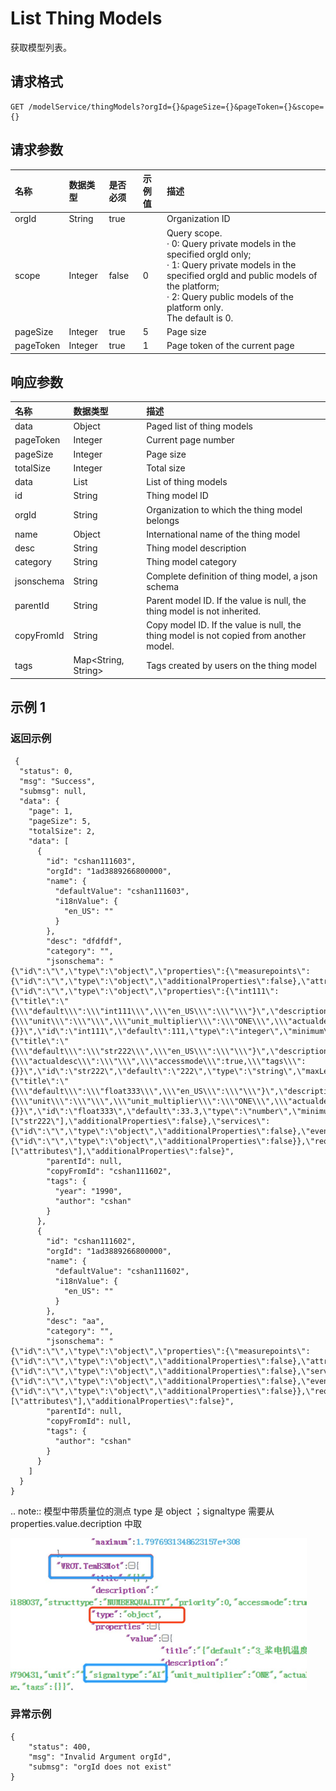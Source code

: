 # List Thing Models

获取模型列表。

## 请求格式

```
GET /modelService/thingModels?orgId={}&pageSize={}&pageToken={}&scope={}
```

## 请求参数

| **名称**  | **数据类型** | **是否必须** | **示例值** | **描述**                                                                                                                                                                                                                                          |
|:----------|:-------------|:-------------|:-----------------|:--------------------------------------------------------------------------------------------------------------------------------------------------------------------------------------------------------------------------------------------------|
| orgId     | String       | true         |                  | Organization ID                                                                                                                                                                                                                                   |
| scope     | Integer      | false        | 0                | Query scope. <br>·  0: Query private models in   the specified orgId only; <br>·  1: Query private models in the specified orgId and   public models of the platform; <br>·  2: Query public models of the platform only.   <br>The default is 0. |
| pageSize  | Integer      | true         | 5                | Page size                                                                                                                                                                                                                                         |
| pageToken | Integer      | true         | 1                | Page token of the current page                                                                                                                                                                                                                    |



## 响应参数

| **名称**   | **数据类型**        | **描述**                                                                                 |
|:-----------|:--------------------|:-----------------------------------------------------------------------------------------|
| data       | Object              | Paged list of thing models                                                               |
| pageToken  | Integer             | Current page number                                                                      |
| pageSize   | Integer             | Page size                                                                                |
| totalSize  | Integer             | Total size                                                                               |
| data       | List<ThingModel>    | List of thing models                                                                     |
| id         | String              | Thing model ID                                                                           |
| orgId      | String              | Organization to which the thing model   belongs                                          |
| name       | Object              | International name of the thing model                                                    |
| desc       | String              | Thing model description                                                                  |
| category   | String              | Thing model category                                                                     |
| jsonschema | String              | Complete definition of thing model, a   json schema                                      |
| parentId   | String              | Parent model ID. If the value is null,   the thing model is not inherited.               |
| copyFromId | String              | Copy model ID. If the value is null, the   thing model is not copied from another model. |
| tags       | Map<String, String> | Tags created by users on the thing model                                                 |

## 示例 1

### 返回示例

```
 {
  "status": 0,
  "msg": "Success",
  "submsg": null,
  "data": {
    "page": 1,
    "pageSize": 5,
    "totalSize": 2,
    "data": [
      {
        "id": "cshan111603",
        "orgId": "1ad3889266800000",
        "name": {
          "defaultValue": "cshan111603",
          "i18nValue": {
            "en_US": ""
          }
        },
        "desc": "dfdfdf",
        "category": "",
        "jsonschema": "{\"id\":\"\",\"type\":\"object\",\"properties\":{\"measurepoints\":{\"id\":\"\",\"type\":\"object\",\"additionalProperties\":false},\"attributes\":{\"id\":\"\",\"type\":\"object\",\"properties\":{\"int111\":{\"title\":\"{\\\"default\\\":\\\"int111\\\",\\\"en_US\\\":\\\"\\\"}\",\"description\":\"{\\\"unit\\\":\\\"\\\",\\\"unit_multiplier\\\":\\\"ONE\\\",\\\"actualdesc\\\":\\\"\\\",\\\"numbertype\\\":\\\"INT\\\",\\\"accessmode\\\":true,\\\"tags\\\":{}}\",\"id\":\"int111\",\"default\":111,\"type\":\"integer\",\"minimum\":-2147483648,\"maximum\":2147483647},\"str222\":{\"title\":\"{\\\"default\\\":\\\"str222\\\",\\\"en_US\\\":\\\"\\\"}\",\"description\":\"{\\\"actualdesc\\\":\\\"\\\",\\\"accessmode\\\":true,\\\"tags\\\":{}}\",\"id\":\"str222\",\"default\":\"222\",\"type\":\"string\",\"maxLength\":1024},\"float333\":{\"title\":\"{\\\"default\\\":\\\"float333\\\",\\\"en_US\\\":\\\"\\\"}\",\"description\":\"{\\\"unit\\\":\\\"\\\",\\\"unit_multiplier\\\":\\\"ONE\\\",\\\"actualdesc\\\":\\\"\\\",\\\"numbertype\\\":\\\"FLOAT\\\",\\\"accessmode\\\":true,\\\"tags\\\":{}}\",\"id\":\"float333\",\"default\":33.3,\"type\":\"number\",\"minimum\":-3.4028235E38,\"maximum\":3.4028235E38}},\"required\":[\"str222\"],\"additionalProperties\":false},\"services\":{\"id\":\"\",\"type\":\"object\",\"additionalProperties\":false},\"events\":{\"id\":\"\",\"type\":\"object\",\"additionalProperties\":false}},\"required\":[\"attributes\"],\"additionalProperties\":false}",
        "parentId": null,
        "copyFromId": "cshan111602",
        "tags": {
          "year": "1990",
          "author": "cshan"
        }
      },
      {
        "id": "cshan111602",
        "orgId": "1ad3889266800000",
        "name": {
          "defaultValue": "cshan111602",
          "i18nValue": {
            "en_US": ""
          }
        },
        "desc": "aa",
        "category": "",
        "jsonschema": "{\"id\":\"\",\"type\":\"object\",\"properties\":{\"measurepoints\":{\"id\":\"\",\"type\":\"object\",\"additionalProperties\":false},\"attributes\":{\"id\":\"\",\"type\":\"object\",\"additionalProperties\":false},\"services\":{\"id\":\"\",\"type\":\"object\",\"additionalProperties\":false},\"events\":{\"id\":\"\",\"type\":\"object\",\"additionalProperties\":false}},\"required\":[\"attributes\"],\"additionalProperties\":false}",
        "parentId": null,
        "copyFromId": null,
        "tags": {
          "author": "cshan"
        }
      }
    ]
  }
}
```

.. note:: 模型中带质量位的测点 type 是 object  ；signaltype 需要从 properties.value.decription 中取

![](../media/properties_value_decriotion.png)

### 异常示例

```
{
    "status": 400,
    "msg": "Invalid Argument orgId",
    "submsg": "orgId does not exist"
}
```
